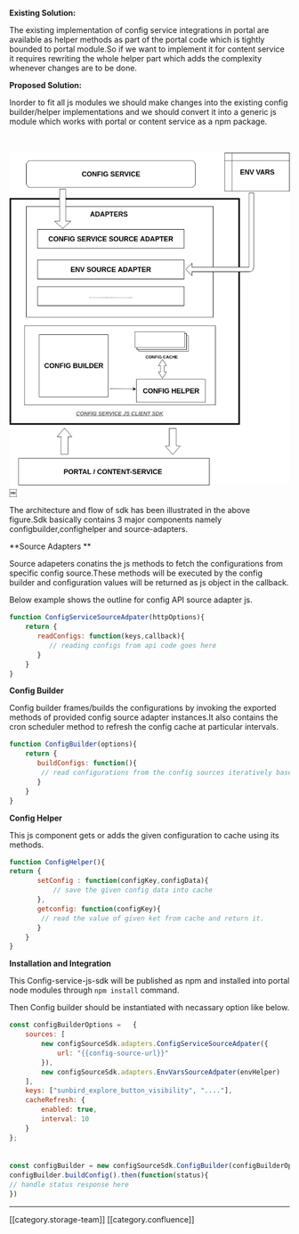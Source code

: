  **Existing Solution:** 

The existing implementation of config service integrations in portal are available as helper methods as part of the portal code which is tightly bounded to portal module.So if we want to implement it for content service it requires rewriting the whole helper part which adds the complexity whenever changes are to be done.





 **Proposed Solution:** 

Inorder to fit all js modules we should make changes into the existing config builder/helper implementations and we should convert it into a generic js module which works with portal or content service as a npm package.







                                                                                                                                                                 ![](images/storage/Untitled%20Diagram.png)￼ 



The architecture and flow of sdk has been illustrated in the above figure.Sdk basically contains 3 major components namely configbuilder,confighelper and source-adapters.

 **Source Adapters ** 

Source adapeters conatins the js methods to fetch the configurations from specific config source.These methods will be executed by the config builder and configuration values will be returned as js object in the callback.

Below example shows the outline for config API source adapter js.


```js
function ConfigServiceSourceAdpater(httpOptions){
	return {
       readConfigs: function(keys,callback){
          // reading configs from api code goes here
       }
	}
}
```


 **Config Builder** 

Config builder frames/builds the configurations by invoking the exported methods of provided config source adapter instances.It also contains the cron scheduler method to refresh the config cache at particular intervals.


```js
function ConfigBuilder(options){
	return {
       buildConfigs: function(){
        // read configurations from the config sources iteratively based on order and stores them into config using config helper 'setConfig' method
       }
	}
}
```


 **Config Helper** 

This js component gets or adds the given configuration to cache using its methods.


```js
function ConfigHelper(){
return {
       setConfig : function(configKey,configData){
           // save the given config data into cache
       },
       getconfig: function(configKey){
        // read the value of given ket from cache and return it.
       }
	}
}
```


 **Installation and Integration** 

This Config-service-js-sdk will be published as npm and installed into portal node modules through ```npm install``` command.

Then Config builder should be instantiated with necassary option like below.


```js
const configBuilderOptions =   {
	sources: [
		new configSourceSdk.adapters.ConfigServiceSourceAdpater({
			url: "{{config-source-url}}"
		}),
		new configSourceSdk.adapters.EnvVarsSourceAdpater(envHelper)
	],
	keys: ["sunbird_explore_button_visibility", "...."],
	cacheRefresh: {
		enabled: true,
		interval: 10
	}
};


const configBuilder = new configSourceSdk.ConfigBuilder(configBuilderOptions);
configBuilder.buildConfig().then(function(status){
// handle status response here
})
```








*****

[[category.storage-team]] 
[[category.confluence]] 

